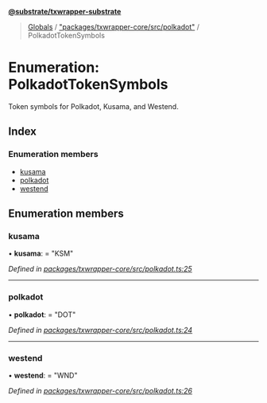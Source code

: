 **[@substrate/txwrapper-substrate](../README.md)**

> [Globals](../globals.md) / ["packages/txwrapper-core/src/polkadot"](../modules/_packages_txwrapper_core_src_polkadot_.md) / PolkadotTokenSymbols

# Enumeration: PolkadotTokenSymbols

Token symbols for Polkadot, Kusama, and Westend.

## Index

### Enumeration members

* [kusama](_packages_txwrapper_core_src_polkadot_.polkadottokensymbols.md#kusama)
* [polkadot](_packages_txwrapper_core_src_polkadot_.polkadottokensymbols.md#polkadot)
* [westend](_packages_txwrapper_core_src_polkadot_.polkadottokensymbols.md#westend)

## Enumeration members

### kusama

•  **kusama**:  = "KSM"

*Defined in [packages/txwrapper-core/src/polkadot.ts:25](https://github.com/paritytech/txwrapper-core/blob/32a3349/packages/txwrapper-core/src/polkadot.ts#L25)*

___

### polkadot

•  **polkadot**:  = "DOT"

*Defined in [packages/txwrapper-core/src/polkadot.ts:24](https://github.com/paritytech/txwrapper-core/blob/32a3349/packages/txwrapper-core/src/polkadot.ts#L24)*

___

### westend

•  **westend**:  = "WND"

*Defined in [packages/txwrapper-core/src/polkadot.ts:26](https://github.com/paritytech/txwrapper-core/blob/32a3349/packages/txwrapper-core/src/polkadot.ts#L26)*
